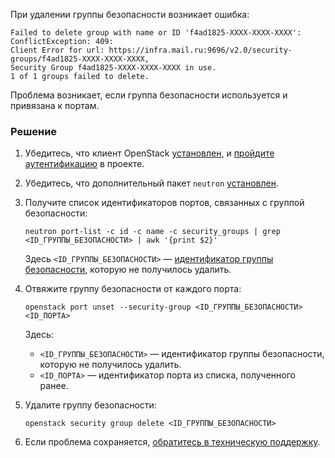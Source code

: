 При удалении группы безопасности возникает ошибка:

```text
Failed to delete group with name or ID 'f4ad1825-XXXX-XXXX-XXXX': ConflictException: 409:
Client Error for url: https://infra.mail.ru:9696/v2.0/security-groups/f4ad1825-XXXX-XXXX-XXXX,
Security Group f4ad1825-XXXX-XXXX-XXXX in use.
1 of 1 groups failed to delete.
```

Проблема возникает, если группа безопасности используется и привязана к портам.

### Решение

1. Убедитесь, что клиент OpenStack [установлен](/ru/tools-for-using-services/cli/openstack-cli#1_ustanovite_klient_openstack), и [пройдите аутентификацию](/ru/tools-for-using-services/cli/openstack-cli#3_proydite_autentifikaciyu) в проекте.
1. Убедитесь, что дополнительный пакет `neutron` [установлен](/ru/tools-for-using-services/cli/openstack-cli#2_opcionalno_ustanovite_dopolnitelnye_pakety).
1. Получите список идентификаторов портов, связанных с группой безопасности:

   ```console
   neutron port-list -c id -c name -c security_groups | grep <ID_ГРУППЫ_БЕЗОПАСНОСТИ> | awk '{print $2}'
   ```
   Здесь `<ID_ГРУППЫ_БЕЗОПАСНОСТИ>` — [идентификатор группы безопасности](/ru/networks/vnet/instructions/secgroups#view_secgroups), которую не получилось удалить.

1. Отвяжите группу безопасности от каждого порта:

   ```console
   openstack port unset --security-group <ID_ГРУППЫ_БЕЗОПАСНОСТИ> <ID_ПОРТА>
   ```
   Здесь:

   * `<ID_ГРУППЫ_БЕЗОПАСНОСТИ>` — идентификатор группы безопасности, которую не получилось удалить.
   * `<ID_ПОРТА>` — идентификатор порта из списка, полученного ранее.

1. Удалите группу безопасности:

   ```console
   openstack security group delete <ID_ГРУППЫ_БЕЗОПАСНОСТИ>
   ```

1. Если проблема сохраняется, [обратитесь в техническую поддержку](/ru/contacts). 